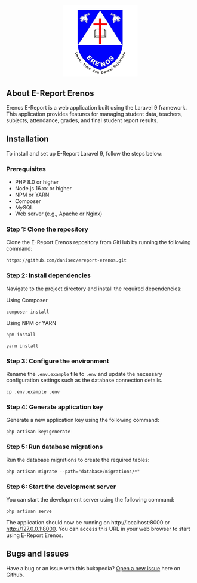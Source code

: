 <p align="center"><img src="https://raw.githubusercontent.com/danisec/ereport-erenos/b1dfa7b84a460863b9de7dc814816f15dc69014b/public/images/logo/logo.svg" width="200"></p>

## About E-Report Erenos

Erenos E-Report is a web application built using the Laravel 9 framework. This application provides features for managing student data, teachers, subjects, attendance, grades, and final student report results.

## Installation

To install and set up E-Report Laravel 9, follow the steps below:

### Prerequisites

-   PHP 8.0 or higher
-   Node.js 16.xx or higher
-   NPM or YARN
-   Composer
-   MySQL
-   Web server (e.g., Apache or Nginx)

### Step 1: Clone the repository

Clone the E-Report Erenos repository from GitHub by running the following command:

```
https://github.com/danisec/ereport-erenos.git
```

### Step 2: Install dependencies

Navigate to the project directory and install the required dependencies:

Using Composer

```
composer install
```

Using NPM or YARN

```
npm install
```

```
yarn install
```

### Step 3: Configure the environment

Rename the `.env.example` file to `.env` and update the necessary configuration settings such as the database connection details.

```
cp .env.example .env
```

### Step 4: Generate application key

Generate a new application key using the following command:

```
php artisan key:generate
```

### Step 5: Run database migrations

Run the database migrations to create the required tables:

```
php artisan migrate --path="database/migrations/*"
```

### Step 6: Start the development server

You can start the development server using the following command:

```
php artisan serve
```

The application should now be running on http://localhost:8000 or http://127.0.0.1:8000. You can access this URL in your web browser to start using E-Report Erenos.

## Bugs and Issues

Have a bug or an issue with this bukapedia? [Open a new issue](https://github.com/danisec/ereport-erenos/issues/new) here on Github.
